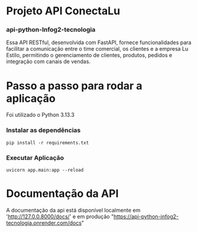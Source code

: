 # Projeto API ConectaLu

### api-python-Infog2-tecnologia
Essa API RESTful, desenvolvida com FastAPI, fornece funcionalidades para facilitar a comunicação entre o time comercial, os clientes e a empresa Lu Estilo, permitindo o gerenciamento de clientes, produtos, pedidos e integração com canais de vendas.

# Passo a passo para rodar a aplicação

Foi utilizado o Python 3.13.3

### Instalar as dependências
```
pip install -r requirements.txt
```

### Executar Aplicação
```
uvicorn app.main:app --reload
```

# Documentação da API
A documentação da api está disponível localmente em 'http://127.0.0.8000/docs/' e em produção "https://api-python-infog2-tecnologia.onrender.com/docs"
